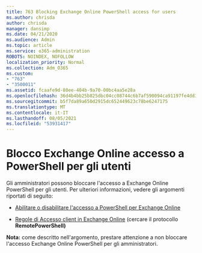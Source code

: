 ```yaml
---
title: 763 Blocking Exchange Online PowerShell access for users
ms.author: chrisda
author: chrisda
manager: dansimp
ms.date: 04/21/2020
ms.audience: Admin
ms.topic: article
ms.service: o365-administration
ROBOTS: NOINDEX, NOFOLLOW
localization_priority: Normal
ms.collection: Adm_O365
ms.custom:
- "763"
- "3500011"
ms.assetid: fcaafe9d-80ee-404b-9a70-00bc4aa5e28a
ms.openlocfilehash: 36d4b4bb25b825dbc04cc08744c6b7af590094ca91197fe4dd3d3a92c653cb0a
ms.sourcegitcommit: b5f7da89a650d2915dc652449623c78be6247175
ms.translationtype: MT
ms.contentlocale: it-IT
ms.lasthandoff: 08/05/2021
ms.locfileid: "53931417"
---
```

# <a name="blocking-exchange-online-powershell-access-for-users"></a>Blocco Exchange Online accesso a PowerShell per gli utenti
Gli amministratori possono bloccare l'accesso a Exchange Online PowerShell per gli utenti. Per ulteriori informazioni, vedere gli argomenti riportati di seguito:

- [Abilitare o disabilitare l'accesso a PowerShell per Exchange Online](https://docs.microsoft.com/powershell/exchange/exchange-online/disable-access-to-exchange-online-powershell)

- [Regole di Accesso client in Exchange Online](https://technet.microsoft.com/library/mt842508.aspx) (cercare il protocollo **RemotePowerShell)** 

**Nota:** come descritto nell'argomento, prestare attenzione a non bloccare l'accesso Exchange Online PowerShell per gli amministratori.
